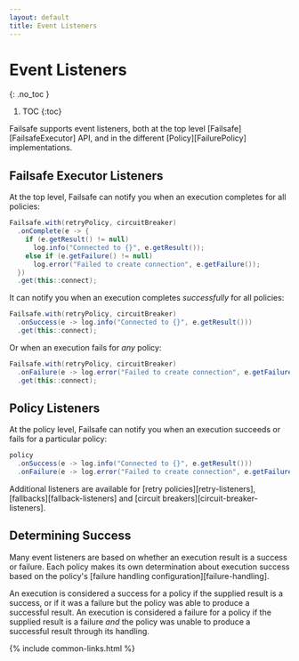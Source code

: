 ```yaml
---
layout: default
title: Event Listeners
---
```


# Event Listeners
{: .no_toc }

1. TOC
{:toc}

Failsafe supports event listeners, both at the top level [Failsafe][FailsafeExecutor] API, and in the different [Policy][FailurePolicy] implementations.

## Failsafe Executor Listeners

At the top level, Failsafe can notify you when an execution completes for all policies:

```java
Failsafe.with(retryPolicy, circuitBreaker)
  .onComplete(e -> {
    if (e.getResult() != null)
      log.info("Connected to {}", e.getResult());
    else if (e.getFailure() != null)
      log.error("Failed to create connection", e.getFailure());
  })
  .get(this::connect);
```

It can notify you when an execution completes *successfully* for all policies:

```java
Failsafe.with(retryPolicy, circuitBreaker)
  .onSuccess(e -> log.info("Connected to {}", e.getResult()))
  .get(this::connect);
```

Or when an execution fails for *any* policy:

```java
Failsafe.with(retryPolicy, circuitBreaker)
  .onFailure(e -> log.error("Failed to create connection", e.getFailure()))
  .get(this::connect);
```

## Policy Listeners

At the policy level, Failsafe can notify you when an execution succeeds or fails for a particular policy:

```java
policy
  .onSuccess(e -> log.info("Connected to {}", e.getResult()))
  .onFailure(e -> log.error("Failed to create connection", e.getFailure()));
```

Additional listeners are available for [retry policies][retry-listeners], [fallbacks][fallback-listeners] and [circuit breakers][circuit-breaker-listeners].

## Determining Success

Many event listeners are based on whether an execution result is a success or failure. Each policy makes its own determination about execution success based on the policy's [failure handling configuration][failure-handling]. 

An execution is considered a success for a policy if the supplied result is a success, or if it was a failure but the policy was able to produce a successful result. An execution is considered a failure for a policy if the supplied result is a failure _and_ the policy was unable to produce a successful result through its handling.

{% include common-links.html %}